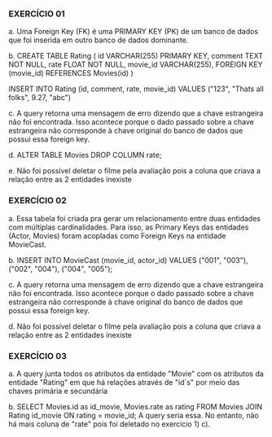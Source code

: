 ### EXERCÍCIO 01
a. 
Uma Foreign Key (FK) é uma PRIMARY KEY (PK) de um banco de dados que foi inserida 
em outro banco de dados dominante. 

b. 
CREATE TABLE Rating (
	id VARCHAR(255) PRIMARY KEY,
    comment TEXT NOT NULL,
	rate FLOAT NOT NULL,
    movie_id VARCHAR(255),
    FOREIGN KEY (movie_id) REFERENCES Movies(id)
)

INSERT INTO Rating (id, comment, rate, movie_id)
VALUES ("123", "Thats all folks", 9.27, "abc")

c. 
A query retorna uma mensagem de erro dizendo que a chave estrangeira não foi 
encontrada. Isso acontece porque o dado passado sobre a chave estrangeira não
corresponde à chave original do banco de dados que possui essa foreign key.

d. 
ALTER TABLE Movies
DROP COLUMN rate;

e.
Não foi possível deletar o filme pela avaliação pois a coluna que criava
a relação entre as 2 entidades inexiste

### EXERCÍCIO 02
a.
Essa tabela foi criada pra gerar um relacionamento entre duas entidades com
múltiplas cardinalidades. Para isso, as Primary Keys das entidades (Actor, Movies) foram acopladas como Foreign Keys na entidade MovieCast.

b.
INSERT INTO MovieCast (movie_id, actor_id)
VALUES ("001", "003"), 
("002", "004"), 
("004", "005");

c. 
A query retorna uma mensagem de erro dizendo que a chave estrangeira não foi 
encontrada. Isso acontece porque o dado passado sobre a chave estrangeira não
corresponde à chave original do banco de dados que possui essa foreign key.

d. 
Não foi possível deletar o filme pela avaliação pois a coluna que criava
a relação entre as 2 entidades inexiste

### EXERCÍCIO 03
a. 
A query junta todos os atributos da entidade "Movie" com os atributos da entidade
"Rating" em que há relações através de "id`s" por meio das chaves primária e secundária

b. 
SELECT Movies.id as id_movie, Movies.rate as rating FROM Movies
JOIN Rating id_movie ON rating = movie_id;
A query seria essa. No entanto, não há mais coluna de "rate" pois foi
deletado no exercício 1) c). 